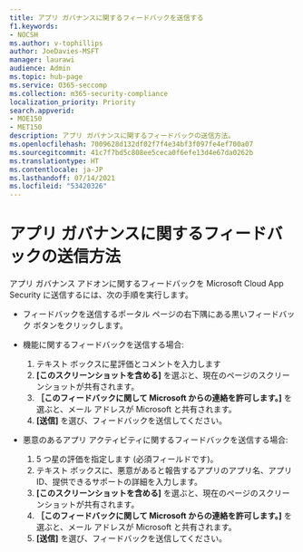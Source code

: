 ```yaml
---
title: アプリ ガバナンスに関するフィードバックを送信する
f1.keywords:
- NOCSH
ms.author: v-tophillips
author: JoeDavies-MSFT
manager: laurawi
audience: Admin
ms.topic: hub-page
ms.service: O365-seccomp
ms.collection: m365-security-compliance
localization_priority: Priority
search.appverid:
- MOE150
- MET150
description: アプリ ガバナンスに関するフィードバックの送信方法。
ms.openlocfilehash: 7009628d132df02f7f4e34bf3f097fe4ef700a07
ms.sourcegitcommit: 41c7f7bd5c808ee5ceca0f6efe13d4e67da0262b
ms.translationtype: HT
ms.contentlocale: ja-JP
ms.lasthandoff: 07/14/2021
ms.locfileid: "53420326"
---
```

# <a name="how-to-submit-feedback-on-app-governance"></a>アプリ ガバナンスに関するフィードバックの送信方法 

アプリ ガバナンス アドオンに関するフィードバックを Microsoft Cloud App Security に送信するには、次の手順を実行します。

- フィードバックを送信するポータル ページの右下隅にある黒いフィードバック ボタンをクリックします。

- 機能に関するフィードバックを送信する場合:
  1. テキスト ボックスに星評価とコメントを入力します  
  1. **[このスクリーンショットを含める]** を選ぶと、現在のページのスクリーンショットが共有されます。  
  1. **［このフィードバックに関して Microsoft からの連絡を許可します。]** を選ぶと、メール アドレスが Microsoft と共有されます。
  1. **[送信]** を選び、フィードバックを送信してください。

- 悪意のあるアプリ アクティビティに関するフィードバックを送信する場合:

  1. 5 つ星の評価を指定します (必須フィールドです)。
  1. テキスト ボックスに、悪意があると報告するアプリのアプリ名、アプリ ID、提供できるサポートの詳細を入力します。
  1. **[このスクリーンショットを含める]** を選ぶと、現在のページのスクリーンショットが共有されます。  
  1. **［このフィードバックに関して Microsoft からの連絡を許可します。]** を選ぶと、メール アドレスが Microsoft と共有されます。
  1. **[送信]** を選び、フィードバックを送信してください。